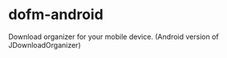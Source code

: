 dofm-android
============

Download organizer for your mobile device. (Android version of JDownloadOrganizer)
